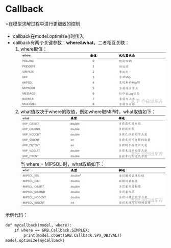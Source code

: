 # Callback

:star:在模型求解过程中进行更细致的控制

* callback在model.optimize()时传入
* callback有两个关键参数：**where**&**what**，二者相互关联：
    1. where取值：
![](./images/image.png)
    2. what值取决于where的取值，例如where取MIP时，what取值如下：
![](./images/image-1.png)
当 where = MIPSOL 时，what取值如下：
![](./images/image-2.png)

示例代码：
```
def mycallback(model, where):
    if where == GRB.Callback.SIMPLEX:
        print(model.cbGet(GRB.Callback.SPX_OBJVAL))
model.optimize(mycallback)
```